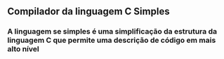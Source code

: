 ## Compilador da linguagem C Simples
### A linguagem se simples é uma simplificação da estrutura da linguagem C que permite uma descrição de código em mais alto nível
